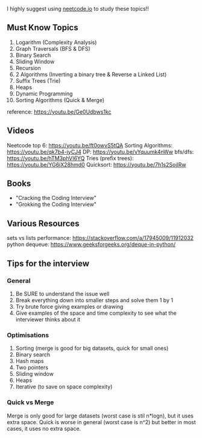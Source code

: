 
I highly suggest using [neetcode.io](https://neetcode.io/) to study these topics!!

## Must Know Topics
1. Logarithm (Complexity Analysis)
2. Graph Traversals (BFS & DFS)
3. Binary Search
4. Sliding Window 
5. Recursion
6. 2 Algorithms (Inverting a binary tree & Reverse a Linked List)
7. Suffix Trees (Trie)
8. Heaps
9. Dynamic Programming
10. Sorting Algorithms (Quick & Merge)

reference: https://youtu.be/Ge0Udbws1kc

## Videos

Neetcode top 6: https://youtu.be/ft0owvS5tQA
Sorting Algorithms: https://youtu.be/qk7b4-iyCJ4
DP: https://youtu.be/vYquumk4nWw
bfs/dfs: https://youtu.be/hTM3phVI6YQ
Tries (prefix trees): https://youtu.be/YG6iX28hmd0
Quicksort: https://youtu.be/7h1s2SojIRw

## Books

* "Cracking the Coding Interview"
* "Grokking the Coding Interview"

## Various Resources

sets vs lists performance: https://stackoverflow.com/a/17945009/11912032
python dequeue: https://www.geeksforgeeks.org/deque-in-python/

## Tips for the interview

### General
1. Be SURE to understand the issue well
2. Break everything down into smaller steps and solve them 1 by 1
3. Try brute force giving examples or drawing
4. Give examples of the space and time complexity to see what the interviewer thinks about it

### Optimisations
1. Sorting (merge is good for big datasets, quick for small ones)
2. Binary search
3. Hash maps
4. Two pointers
5. Sliding window
6. Heaps
7. Iterative (to save on space complexity)

### Quick vs Merge

Merge is only good for large datasets (worst case is stil n*logn), but it uses extra space.
Quick is worse in general (worst case is n^2) but better in most cases, it uses no extra space.